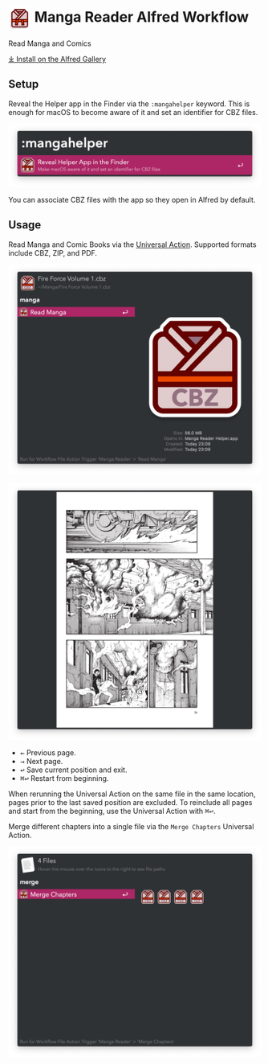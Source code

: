 # <img src='Workflow/icon.png' width='45' align='center' alt='icon'> Manga Reader Alfred Workflow

Read Manga and Comics

[⤓ Install on the Alfred Gallery](https://alfred.app/workflows/vitor/manga-reader)

## Setup

Reveal the Helper app in the Finder via the `:mangahelper` keyword. This is enough for macOS to become aware of it and set an identifier for CBZ files.

![Show helper app in Finder](Workflow/images/about/helper.png)

You can associate CBZ files with the app so they open in Alfred by default.

## Usage

Read Manga and Comic Books via the [Universal Action](https://www.alfredapp.com/help/features/universal-actions/). Supported formats include CBZ, ZIP, and PDF.

![Universal Action to initiate reading](Workflow/images/about/ua.png)

![Reading pages](Workflow/images/about/reading.png)

* <kbd>←</kbd> Previous page.
* <kbd>→</kbd> Next page.
* <kbd>↩</kbd> Save current position and exit.
* <kbd>⌘</kbd><kbd>↩</kbd> Restart from beginning.

When rerunning the Universal Action on the same file in the same location, pages prior to the last saved position are excluded. To reinclude all pages and start from the beginning, use the Universal Action with <kbd>⌘</kbd><kbd>↩</kbd>.

Merge different chapters into a single file via the `Merge Chapters` Universal Action.

![Universal Action to merge chapters](Workflow/images/about/merge.png)
